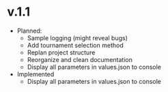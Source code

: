 # v.1.1
- Planned:
	- Sample logging (might reveal bugs)
	- Add tournament selection method
	- Replan project structure
	- Reorganize and clean documentation
	- Display all parameters in values.json to console
- Implemented
	- Display all parameters in values.json to console